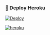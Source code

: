 ### 🚀 Deploy Heroku
[![Deploy](https://www.herokucdn.com/deploy/button.svg)](https://heroku.com/deploy?template=https://github.com/Vusaldi/tag1er)


 <a href="https://app.koyeb.com/deploy?type=git&repository=github.com/LISA-KOREA/UPLOADER-BOT-V2&branch=Master&name=uploaderbotv2"><img alt="heroku" src="https://img.shields.io/badge/-Deploy%20To%20Koyeb-black?style=for-the-badge&logo=koyeb&logoColor=white"/></a> 
